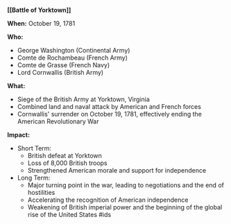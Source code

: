 **[[Battle of Yorktown]]**

**When:** October 19, 1781

**Who:**
* George Washington (Continental Army)
* Comte de Rochambeau (French Army)
* Comte de Grasse (French Navy)
* Lord Cornwallis (British Army)

**What:**
* Siege of the British Army at Yorktown, Virginia
* Combined land and naval attack by American and French forces
* Cornwallis' surrender on October 19, 1781, effectively ending the American Revolutionary War

**Impact:**
* Short Term:
    * British defeat at Yorktown
    * Loss of 8,000 British troops
    * Strengthened American morale and support for independence
* Long Term:
    * Major turning point in the war, leading to negotiations and the end of hostilities
    * Accelerating the recognition of American independence
    * Weakening of British imperial power and the beginning of the global rise of the United States
#ids